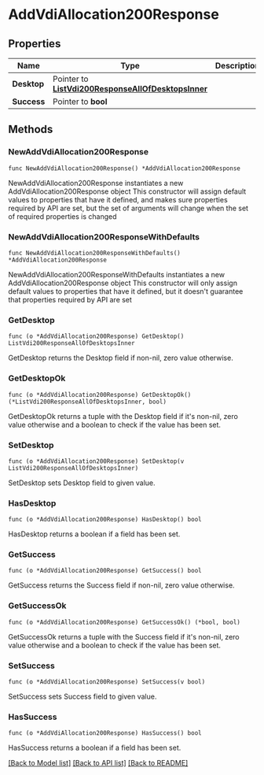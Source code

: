 # AddVdiAllocation200Response

## Properties

Name | Type | Description | Notes
------------ | ------------- | ------------- | -------------
**Desktop** | Pointer to [**ListVdi200ResponseAllOfDesktopsInner**](ListVdi200ResponseAllOfDesktopsInner.md) |  | [optional] 
**Success** | Pointer to **bool** |  | [optional] 

## Methods

### NewAddVdiAllocation200Response

`func NewAddVdiAllocation200Response() *AddVdiAllocation200Response`

NewAddVdiAllocation200Response instantiates a new AddVdiAllocation200Response object
This constructor will assign default values to properties that have it defined,
and makes sure properties required by API are set, but the set of arguments
will change when the set of required properties is changed

### NewAddVdiAllocation200ResponseWithDefaults

`func NewAddVdiAllocation200ResponseWithDefaults() *AddVdiAllocation200Response`

NewAddVdiAllocation200ResponseWithDefaults instantiates a new AddVdiAllocation200Response object
This constructor will only assign default values to properties that have it defined,
but it doesn't guarantee that properties required by API are set

### GetDesktop

`func (o *AddVdiAllocation200Response) GetDesktop() ListVdi200ResponseAllOfDesktopsInner`

GetDesktop returns the Desktop field if non-nil, zero value otherwise.

### GetDesktopOk

`func (o *AddVdiAllocation200Response) GetDesktopOk() (*ListVdi200ResponseAllOfDesktopsInner, bool)`

GetDesktopOk returns a tuple with the Desktop field if it's non-nil, zero value otherwise
and a boolean to check if the value has been set.

### SetDesktop

`func (o *AddVdiAllocation200Response) SetDesktop(v ListVdi200ResponseAllOfDesktopsInner)`

SetDesktop sets Desktop field to given value.

### HasDesktop

`func (o *AddVdiAllocation200Response) HasDesktop() bool`

HasDesktop returns a boolean if a field has been set.

### GetSuccess

`func (o *AddVdiAllocation200Response) GetSuccess() bool`

GetSuccess returns the Success field if non-nil, zero value otherwise.

### GetSuccessOk

`func (o *AddVdiAllocation200Response) GetSuccessOk() (*bool, bool)`

GetSuccessOk returns a tuple with the Success field if it's non-nil, zero value otherwise
and a boolean to check if the value has been set.

### SetSuccess

`func (o *AddVdiAllocation200Response) SetSuccess(v bool)`

SetSuccess sets Success field to given value.

### HasSuccess

`func (o *AddVdiAllocation200Response) HasSuccess() bool`

HasSuccess returns a boolean if a field has been set.


[[Back to Model list]](../README.md#documentation-for-models) [[Back to API list]](../README.md#documentation-for-api-endpoints) [[Back to README]](../README.md)



